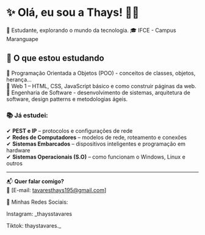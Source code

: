 # ✨ Olá, eu sou a Thays! 👋🏽

🎒 Estudante, explorando o mundo da tecnologia.
🎓  IFCE - Campus Maranguape 

## 🎯 O que estou estudando  

📌 Programação Orientada a Objetos (POO) - conceitos de classes, objetos, herança...  
📌 Web 1 – HTML, CSS, JavaScript básico e como construir páginas da web.
       📌 Engenharia de Software - desenvolvimento de sistemas, arquitetura de software, design patterns e metodologias ágeis.

### 📚 Já estudei:  
✔ **PEST e IP** – protocolos e configurações de rede  
✔ **Redes de Computadores** – modelos de rede, roteamento e conexões  
✔ **Sistemas Embarcados** – dispositivos inteligentes e programação em hardware  
✔ **Sistemas Operacionais (S.O)** – como funcionam o Windows, Linux e outros  

---

📬 **Quer falar comigo?**  
📧 [E-mail: tavaresthays195@gmail.com]

📲 Minhas Redes Sociais:

Instagram: _thaysstavares

Tiktok: thaystavares._
